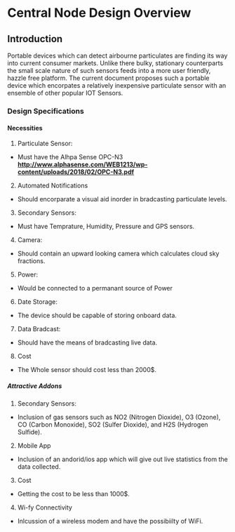 # Central Node Design Overview

## Introduction 
Portable devices which can detect airbourne particulates are finding its way into current consumer markets. Unlike there bulky, stationary counterparts the small scale nature of such sensors feeds into a more user friendly, hazzle free platform. The current document proposes such a portable device which encorpates a relatively inexpensive particulate sensor with an ensemble of other popular IOT Sensors.

### Design Specifications  

#### Necessities 

1. Particulate Sensor: 
 - Must have the Alhpa Sense OPC-N3 <br/>
   **http://www.alphasense.com/WEB1213/wp-content/uploads/2018/02/OPC-N3.pdf** <br/>      

2. Automated Notifications 
 - Should encorparate a visual aid inorder in bradcasting particulate levels. 

3. Secondary Sensors: 
- Must have Temprature, Humidity, Pressure and GPS sensors.   

4. Camera:
- Should contain an upward looking camera which calculates cloud sky fractions. 

5. Power:
- Would be connected to a permanant source of Power 

6. Date Storage: 
- The device should be capable of storing onboard data.  

7. Data Bradcast:
- Should have the means of bradcasting live data.  

8. Cost 
- The Whole sensor should cost less than 2000$.


##### Attractive Addons 

1. Secondary Sensors: 
- Inclusion of gas sensors such as NO2 (Nitrogen Dioxide), O3 (Ozone), CO (Carbon Monoxide), SO2 (Sulfer Dioxide), and H2S (Hydrogen Sulfide). 

2. Mobile App
- Inclusion of an andorid/ios app which will give out live statistics from the data collected.

3. Cost 
- Getting the cost to be less than 1000$.

4. Wi-fy Connectivity 
- Inlcussion of a wireless modem and have the possibiilty of WiFi.
